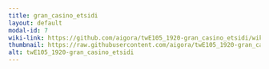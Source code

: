 ```yaml
---
title: gran_casino_etsidi
layout: default
modal-id: 7
wiki-link: https://github.com/aigora/twE105_1920-gran_casino_etsidi/wiki
thumbnail: https://raw.githubusercontent.com/aigora/twE105_1920-gran_casino_etsidi/master/logo.png
alt: twE105_1920-gran_casino_etsidi
---
```

